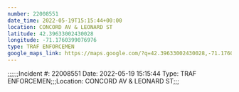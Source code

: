 ```yaml
---
number: 22008551
date_time: 2022-05-19T15:15:44+00:00
location: CONCORD AV & LEONARD ST
latitude: 42.39633002430028
longitude: -71.1760399076976
type: TRAF ENFORCEMEN
google_maps_link: https://maps.google.com/?q=42.39633002430028,-71.1760399076976
---
```


;;;;;;Incident #: 22008551  Date: 2022-05-19 15:15:44  Type: TRAF ENFORCEMEN;;;Location: CONCORD AV & LEONARD ST;;;
